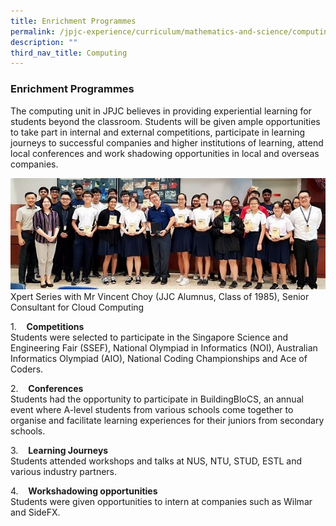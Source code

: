 ```yaml
---
title: Enrichment Programmes
permalink: /jpjc-experience/curriculum/mathematics-and-science/computing/enrichment-programmes/
description: ""
third_nav_title: Computing
---
```

### **Enrichment Programmes**
The computing unit in JPJC believes in providing experiential learning for students beyond the classroom. Students will be given ample opportunities to take part in internal and external competitions, participate in learning journeys to successful companies and higher institutions of learning, attend local conferences and work shadowing opportunities in local and overseas companies.

![](/images/comp2.jpg)
Xpert Series with Mr Vincent Choy (JJC Alumnus, Class of 1985), Senior Consultant for Cloud Computing

1.    **Competitions**<br>
Students were selected to participate in the Singapore Science and Engineering Fair (SSEF), National Olympiad in Informatics (NOI), Australian Informatics Olympiad (AIO), National Coding Championships and Ace of Coders.

2.    **Conferences**<br>
Students had the opportunity to participate in BuildingBloCS, an annual event where A-level students from various schools come together to organise and facilitate learning experiences for their juniors from secondary schools.

3.    **Learning Journeys**<br>
Students attended workshops and talks at NUS, NTU, STUD, ESTL and various industry partners.

4.    **Workshadowing opportunities**<br>
Students were given opportunities to intern at companies such as Wilmar and SideFX.

